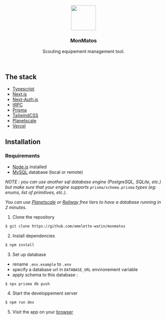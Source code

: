 <p align="center">
   <br/>
   <a href="https://monmatos.org" target="_blank"><img src="https://monmatos.org/favicon.ico" width="80px"/></a>
   <h3 align="center">MonMatos</h3>
   <p align="center">Scouting equipement management tool.</p>
   <br/>
</p>


## The stack

- [Typescript](https://www.typescriptlang.org)
- [Next.js](https://nextjs.org)
- [Next-Auth.js](https://next-auth.js.org)
- [tRPC](https://trpc.io/)
- [Prisma](https://prisma.io)
- [TailwindCSS](https://tailwindcss.com)
- [Planetscale](https://planetscale.com)
- [Vercel](https://vercel.com)

## Installation

### Requirements
- [Node.js](https://nodejs.org) installed
- [MySQL](https://dev.mysql.com/) database (local or remote)  
  
_NOTE : you can use another sql database engine (PostgreSQL, SQLite, etc.) but make sure that your engine supports_ `prisma/schema.prisma` _types (eg: enums, list of primitives, etc.)._  
  
_You can use [Planetscale](https://planetscale.com) or [Railway](https://railway.app) free tiers to have a database running in 2 minutes._

1. Clone the repository

```bash
$ git clone https://github.com/omelette-watin/monmatos
```
2. Install dependencies

```bash
$ npm install
```

3. Set up database
- rename `.env.example` to `.env` 
- specify a database url in `DATABASE_URL` environement variable
- apply schema to this database : 

```bash
$ npx prisma db push
```

4. Start the developpement server

```bash
$ npm run dev
``` 

5. Visit the app on your [browser](http://localhost:3000)
